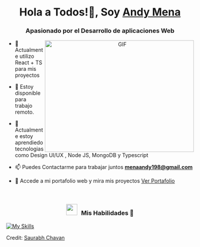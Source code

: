 
<h1 align="center">Hola a Todos!👋, Soy <a href="https://100rabhcsmc.github.io/Me.io/" target="blank">
Andy Mena</a></h1>
<h3 align="center">Apasionado por el Desarrollo de aplicaciones Web</h3>



<a target="_blank" align="center">
  <img align="right" top="500" height="300" width="400" alt="GIF" src="https://www.pinterest.com/pin/1026117096335552153/">
</a>


- 🌱 Actualmente utilizo React + TS para mis proyectos

- 🤝 Estoy disponible para trabajo remoto.

- 🌱 Actualmente estoy aprendiedo tecnologias como Design UI/UX , Node JS, MongoDB y Typescript 

- 📫 Puedes Contactarme para trabajar juntos **menaandy198@gmail.com**

- 📄 Accede a mi portafolio web y mira mis proyectos <a href="https://portafoliowebandy.netlify.app/" target="blank">Ver Portafolio</a>
<br/>
<h3 align="center" > <img src="https://media.giphy.com/media/iY8CRBdQXODJSCERIr/giphy.gif" width="30" height="30" style="margin-right: 10px;">Mis Habilidades 🤝 </h3>

<p align="center">

 
[![My Skills](https://skillicons.dev/icons?i=js,html,css,bootstrap,git,react,nodejs,mysql,tailwind,ts)](https://skillicons.dev)
       

</p>



Credit: [Saurabh Chavan](https://github.com/100rabhcsmc)
